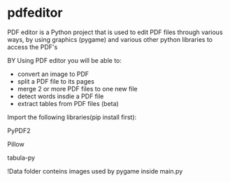 # pdfeditor
PDF editor is a Python project that is used to edit PDF files through various ways, by using graphics (pygame) and various other python libraries to access the PDF's

BY Using PDF editor you will be able to:
- convert an image to PDF
- split a PDF file to its pages
- merge 2 or more PDF files to one new file
- detect words insdie a PDF file
- extract tables from PDF files (beta)



Import the following libraries(pip install first):

PyPDF2

Pillow

tabula-py


!Data folder conteins images used by pygame inside main.py

